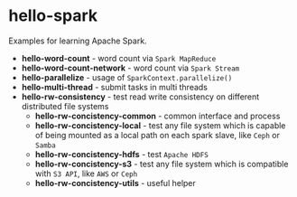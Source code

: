 # hello-spark

Examples for learning Apache Spark.

- **hello-word-count** - word count via `Spark MapReduce`
- **hello-word-count-network** - word count via `Spark Stream`
- **hello-parallelize** - usage of `SparkContext.parallelize()`
- **hello-multi-thread** - submit tasks in multi threads
- **hello-rw-consistency** - test read write consistency on different distributed file systems
    - **hello-rw-concistency-common** - common interface and process
    - **hello-rw-concistency-local** - test any file system which is capable of being mounted as a local path on each spark slave, like `Ceph` or `Samba`
    - **hello-rw-concistency-hdfs** - test `Apache HDFS`
    - **hello-rw-concistency-s3** - test any file system which is compatible with `S3 API`, like `AWS` or `Ceph`
    - **hello-rw-concistency-utils** - useful helper
